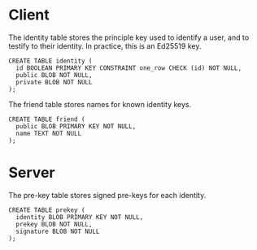 # Client

The identity table stores the principle key used to identify a user,
and to testify to their identity. In practice, this is an Ed25519 key.

```
CREATE TABLE identity (
  id BOOLEAN PRIMARY KEY CONSTRAINT one_row CHECK (id) NOT NULL,
  public BLOB NOT NULL,
  private BLOB NOT NULL
);
```

The friend table stores names for known identity keys.

```
CREATE TABLE friend (
  public BLOB PRIMARY KEY NOT NULL,
  name TEXT NOT NULL
);
```

# Server

The pre-key table stores signed pre-keys for each identity.

```
CREATE TABLE prekey (
  identity BLOB PRIMARY KEY NOT NULL,
  prekey BLOB NOT NULL,
  signature BLOB NOT NULL
);
```
